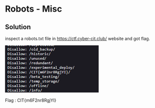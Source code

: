# Robots - Misc

## Solution

inspect a robots.txt file in https://ctf.cyber-cit.club/ website and got flag.

![image](robots.png)

Flag : CIT{m6F2nr8RgjYI}
